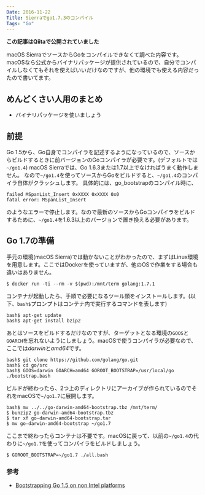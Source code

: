 ```yaml
---
Date: 2016-11-22
Title: Sierraでgo1.7.3のコンパイル
Tags: "Go"
---
```


**この記事はQiitaで公開されていました**

macOS SierraでソースからGoをコンパイルできなくて調べた内容です。macOSなら公式からバイナリパッケージが提供されているので、自分でコンパイルしなくてもそれを使えばいいだけなのですが、他の環境でも使える内容だったので書いてます。

## めんどくさい人用のまとめ

* バイナリパッケージを使いましょう

## 前提

Go 1.5から、Go自身でコンパイラを記述するようになっているので、ソースからビルドするときに前バージョンのGoコンパイラが必要です。(デフォルトでは`~/go1.4`)
macOS Sierraでは、Go 1.6.3または1.7以上でなければうまく動作しません。
なので`~/go1.4`を使ってソースからGoをビルドすると、`~/go1.4`のコンパイラ自体がクラッシュします。
具体的には、go_bootstrapのコンパイル時に、

```
failed MSpanList_Insert 0xXXXX 0xXXXX 0x0
fatal error: MSpanList_Insert
```

のようなエラーで停止します。なので最新のソースからGoコンパイラをビルドするために、`~/go1.4`を1.6.3以上のバージョンで置き換える必要があります。

## Go 1.7の準備

手元の環境(macOS Sierra)では動かないことがわかったので、まずはLinux環境を用意します。ここではDockerを使っていますが、他のOSで作業をする場合も違いはありません。

```
$ docker run -ti --rm -v $(pwd):/mnt/term golang:1.7.1
```

コンテナが起動したら、手順で必要になるツール類をインストールします。(以下、`bash$`プロンプトはコンテナ内で実行するコマンドを表します)

```
bash$ apt-get update
bash$ apt-get install bzip2
```

あとはソースをビルドするだけなのですが、ターゲットとなる環境の`GOOS`と`GOARCH`を忘れないようにしましょう。macOSで使うコンパイラが必要なので、ここでは*darwin*と*amd64*です。

```
bash$ git clone https://github.com/golang/go.git
bash$ cd go/src
bash$ GOOS=darwin GOARCH=amd64 GOROOT_BOOTSTRAP=/usr/local/go ./bootstrap.bash
```

ビルドが終わったら、2つ上のディレクトリにアーカイブが作られているのでそれをmacOSで`~/go1.7`に展開します。

```
bash$ mv ../../go-darwin-amd64-bootstrap.tbz /mnt/term/
$ bunzip2 go-darwin-amd64-bootstrap.tbz
$ tar xf go-darwin-amd64-bootstrap.tar
$ mv go-darwin-amd64-bootstrap ~/go1.7
```

ここまで終わったらコンテナは不要です。macOSに戻って、以前の`~/go1.4`の代わりに`~/go1.7`を使ってコンパイラをビルドしましょう。

```
$ GOROOT_BOOTSTRAP=~/go1.7 ./all.bash
```

### 参考

* [Bootstrapping Go 1.5 on non Intel platforms](http://dave.cheney.net/2015/10/16/bootstrapping-go-1-5-on-non-intel-platforms)

